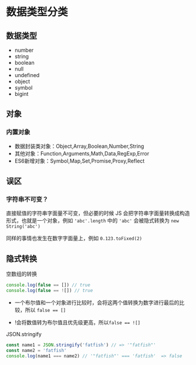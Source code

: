 # 数据类型分类

## 数据类型

- number
- string
- boolean
- null
- undefined
- object
- symbol
- bigint

## 对象

### 内置对象

- 数据封装类对象：Object,Array,Boolean,Number,String
- 其他对象：Function,Arguments,Math,Data,RegExp,Error
- ES6新增对象：Symbol,Map,Set,Promise,Proxy,Reflect

## 误区

### 字符串不可变？

直接赋值的字符串字面量不可变，但必要的时候 JS 会把字符串字面量转换成构造形式，也就是一个对象，例如 `'abc'.length` 中的 `'abc'` 会被隐式转换为 `new String('abc')`

同样的事情也发生在数字字面量上，例如 `0.123.toFixed(2)`

## 隐式转换

空数组的转换

```js
console.log(false == []) // true
console.log(false == ![]) // true  
```

- 一个布尔值和一个对象进行比较时，会将这两个值转换为数字进行最后的比较，所以 `false == []`

- !会将数值转为布尔值且优先级更高，所以`false == ![]`

 JSON.stringify

```js
const name1 = JSON.stringify('fatfish') // => '"fatfish"'
const name2 = 'fatfish'
console.log(name1 === name2) // '"fatfish"' === 'fatfish'  => false
```



































